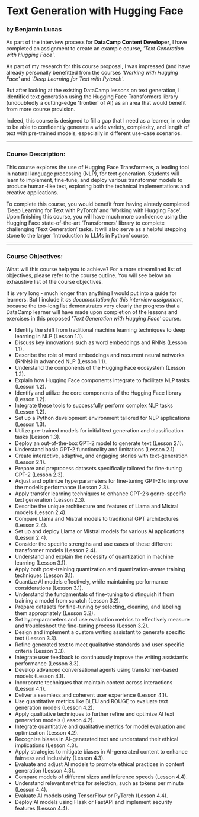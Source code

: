 # Text Generation with Hugging Face
### by Benjamin Lucas

As part of the interview process for **DataCamp Content Developer**, I have completed an assignment to create an example course, *'Text Generation with Hugging Face'*. 

As part of my research for this course proposal, I was impressed (and have already personally benefitted from the courses *'Working with Hugging Face'* and *'Deep Learning for Text with Pytorch'*. 

But after looking at the existing DataCamp lessons on text generation, I identified text generation using the Hugging Face Transformers library (undoubtedly a cutting-edge 'frontier' of AI) as an area that would benefit from more course provision. 

Indeed, this course is designed to fill a gap that I need as a learner, in order to be able to confidently generate a wide variety, complexity, and length of text with pre-trained models, especially in different use-case scenarios.
***
### Course Description:
This course explores the use of Hugging Face Transformers, a leading tool in natural language processing (NLP), for text generation. Students will learn to implement, fine-tune, and deploy various transformer models to produce human-like text, exploring both the technical implementations and creative applications.

To complete this course, you would benefit from having already completed ‘Deep Learning for Text with PyTorch’ and ‘Working with Hugging Face’. Upon finishing this course, you will have much more confidence using the Hugging Face state-of-the-art ‘Transformers’ library to complete challenging ‘Text Generation’ tasks. It will also serve as a helpful stepping stone to the larger ‘Introduction to LLMs in Python’ course.
***
### Course Objectives:
What will this course help you to achieve? For a more streamlined list of objectives, please refer to the course outline. You will see below an exhaustive list of the course objectives. 

It is very long - much longer than anything I would put into a guide for learners. But I include it *as documentation for this interview assignment*, because the too-long list demonstrates very clearly the progress that a DataCamp learner will have made upon completion of the lessons and exercises in this proposed *'Text Generation with Hugging Face'* course.

- Identify the shift from traditional machine learning techniques to deep learning in NLP (Lesson 1.1).
- Discuss key innovations such as word embeddings and RNNs (Lesson 1.1).
- Describe the role of word embeddings and recurrent neural networks (RNNs) in advanced NLP (Lesson 1.1).
- Understand the components of the Hugging Face ecosystem (Lesson 1.2).
- Explain how Hugging Face components integrate to facilitate NLP tasks (Lesson 1.2).
- Identify and utilize the core components of the Hugging Face library (Lesson 1.2).
- Integrate these tools to successfully perform complex NLP tasks (Lesson 1.2).
- Set up a Python development environment tailored for NLP applications (Lesson 1.3).
- Utilize pre-trained models for initial text generation and classification tasks (Lesson 1.3).
- Deploy an out-of-the-box GPT-2 model to generate text (Lesson 2.1).
- Understand basic GPT-2 functionality and limitations (Lesson 2.1).
- Create interactive, adaptive, and engaging stories with text-generation (Lesson 2.1).
- Prepare and preprocess datasets specifically tailored for fine-tuning GPT-2 (Lesson 2.3).
- Adjust and optimize hyperparameters for fine-tuning GPT-2 to improve the model’s performance (Lesson 2.3).
- Apply transfer learning techniques to enhance GPT-2’s genre-specific text generation (Lesson 2.3).
- Describe the unique architecture and features of Llama and Mistral models (Lesson 2.4).
- Compare Llama and Mistral models to traditional GPT architectures (Lesson 2.4).
- Set up and deploy Llama or Mistral models for various AI applications (Lesson 2.4).
- Consider the specific strengths and use cases of these different transformer models (Lesson 2.4).
- Understand and explain the necessity of quantization in machine learning (Lesson 3.1).
- Apply both post-training quantization and quantization-aware training techniques (Lesson 3.1).
- Quantize AI models effectively, while maintaining performance considerations (Lesson 3.1).
- Understand the fundamentals of fine-tuning to distinguish it from training a model from scratch (Lesson 3.2).
- Prepare datasets for fine-tuning by selecting, cleaning, and labeling them appropriately (Lesson 3.2).
- Set hyperparameters and use evaluation metrics to effectively measure and troubleshoot the fine-tuning process (Lesson 3.2).
- Design and implement a custom writing assistant to generate specific text (Lesson 3.3).
- Refine generated text to meet qualitative standards and user-specific criteria (Lesson 3.3).
- Integrate user feedback to continuously improve the writing assistant’s performance (Lesson 3.3).
- Develop advanced conversational agents using transformer-based models (Lesson 4.1).
- Incorporate techniques that maintain context across interactions (Lesson 4.1).
- Deliver a seamless and coherent user experience (Lesson 4.1).
- Use quantitative metrics like BLEU and ROUGE to evaluate text generation models (Lesson 4.2).
- Apply qualitative techniques to further refine and optimize AI text generation models (Lesson 4.2).
- Integrate quantitative and qualitative metrics for model evaluation and optimization (Lesson 4.2).
- Recognize biases in AI-generated text and understand their ethical implications (Lesson 4.3).
- Apply strategies to mitigate biases in AI-generated content to enhance fairness and inclusivity (Lesson 4.3).
- Evaluate and adjust AI models to promote ethical practices in content generation (Lesson 4.3).
- Compare models of different sizes and inference speeds (Lesson 4.4).
- Understand relevant metrics for selection, such as tokens per minute (Lesson 4.4).
- Evaluate AI models using TensorFlow or PyTorch (Lesson 4.4).
- Deploy AI models using Flask or FastAPI and implement security features (Lesson 4.4).
